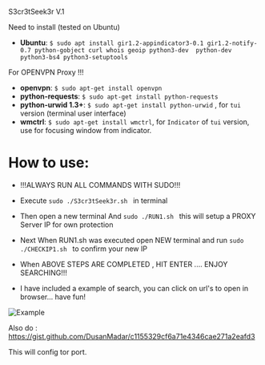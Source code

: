 
S3cr3tSeek3r V.1

Need to install (tested on Ubuntu)
* **Ubuntu**: ```$ sudo apt install gir1.2-appindicator3-0.1 gir1.2-notify-0.7 python-gobject curl whois geoip python3-dev  python-dev python3-bs4 python3-setuptools```

For OPENVPN Proxy !!!
* **openvpn**: ```$ sudo apt-get install openvpn```
* **python-requests**: ```$ sudo apt-get install python-requests```
* **python-urwid 1.3+**: ```$ sudo apt-get install python-urwid``` , for `tui` version (terminal user interface)
* **wmctrl**: ```$ sudo apt-get install wmctrl```, for `Indicator` of `tui` version, use for focusing window from indicator.

# How to use:
* !!!ALWAYS RUN ALL COMMANDS WITH SUDO!!!
* Execute  ```sudo ./S3cr3tSeek3r.sh ``` in terminal
* Then open a new terminal And  ```sudo ./RUN1.sh ``` this will setup a PROXY Server IP for own protection
* Next When RUN1.sh was executed open NEW terminal and run  ```sudo ./CHECKIP1.sh ``` to confirm your new IP
* When ABOVE STEPS ARE COMPLETED , HIT ENTER .... ENJOY SEARCHING!!!

* I have included a example of search, you can click on url's to open in browser... have fun!

![Example](https://i.imgur.com/mPlu4BV.png)


Also do :
https://gist.github.com/DusanMadar/c1155329cf6a71e4346cae271a2eafd3

This will config tor port.
